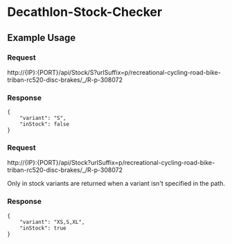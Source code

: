 # Decathlon-Stock-Checker

## Example Usage

### Request

http://{IP}:{PORT}/api/Stock/S?urlSuffix=p/recreational-cycling-road-bike-triban-rc520-disc-brakes/_/R-p-308072

### Response
```
{
    "variant": "S",
    "inStock": false
}
```

### Request

http://{IP}:{PORT}/api/Stock?urlSuffix=p/recreational-cycling-road-bike-triban-rc520-disc-brakes/_/R-p-308072

Only in stock variants are returned when a variant isn't specified in the path.

### Response
```
{
    "variant": "XS,S,XL",
    "inStock": true
}
```